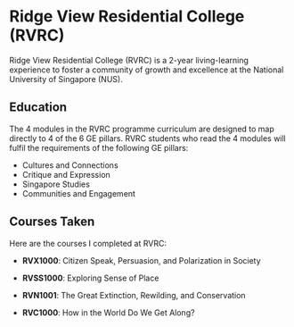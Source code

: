 # Ridge View Residential College (RVRC)

Ridge View Residential College (RVRC) is a 2-year living-learning experience to foster a community of growth and excellence at the National University of Singapore (NUS).

## Education

The 4 modules in the RVRC programme curriculum are designed to map directly to 4 of the 6 GE pillars. RVRC students who read the 4 modules will fulfil the requirements of the following GE pillars:

- Cultures and Connections
- Critique and Expression
- Singapore Studies
- Communities and Engagement


## Courses Taken

Here are the courses I completed at RVRC:

- **RVX1000**: Citizen Speak, Persuasion, and Polarization in Society

- **RVSS1000**: Exploring Sense of Place

- **RVN1001**: The Great Extinction, Rewilding, and Conservation

- **RVC1000**: How in the World Do We Get Along?